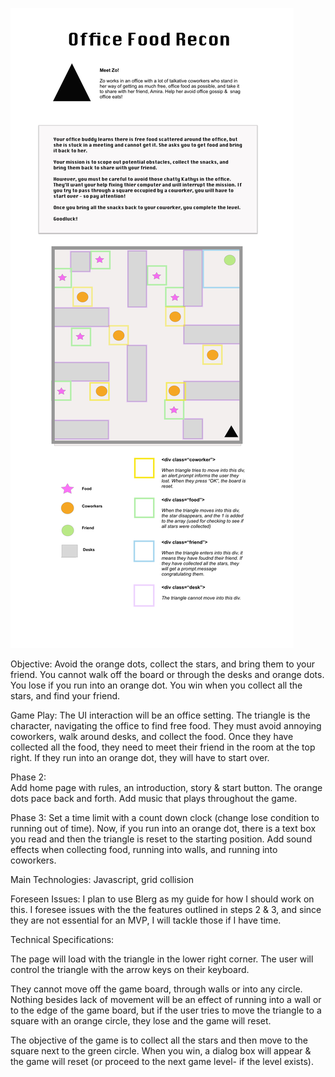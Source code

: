 

![alt text](https://github.com/J3SS13/OfficeFoodReconGame/blob/master/styleguide10x10.jpg)


Objective:
Avoid the orange dots, collect the stars, and bring them to your friend.
You cannot walk off the board or through the desks and orange dots. You lose if you run into an orange dot. You win when you collect all the stars, and find your friend.

Game Play:
The UI interaction will be an office setting. The triangle is the character, navigating the office to find free food. They must avoid annoying coworkers, walk around desks, and collect the food. Once they have collected all the food, they need to meet their friend in the room at the top right. If they run into an orange dot, they will have to start over.


Phase 2:  
Add home page with rules, an introduction, story & start button.
The orange dots pace back and forth. Add music that plays throughout the game. 

Phase 3:
Set a time limit with a count down clock (change lose condition to running out of time).  Now, if you run into an orange dot, there is a text box you read and then the triangle is reset to the starting position. Add sound effects when collecting food, running into walls, and running into coworkers.

Main Technologies:
Javascript, grid collision

Foreseen Issues:
I plan to use Blerg as my guide for how I should work on this.  I foresee issues with the the features outlined in steps 2 & 3, and since they are not essential for an MVP, I will tackle those if I have time.


Technical Specifications:

The page will load with the triangle in the lower right corner.  The user will control the triangle with the arrow keys on their keyboard.

They cannot move off the game board, through walls or into any circle. Nothing besides lack of movement will be an effect of running into a wall or to the edge of the game board, but if the user tries to move the triangle to a square with an orange circle, they lose and the game will reset.

The objective of the game is to collect all the stars and then move to the square next to the green circle. When you win, a dialog box will appear & the game will reset (or proceed to the next game level- if the level exists).
